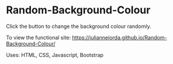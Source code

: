 # Random-Background-Colour

Click the button to change the background colour randomly. 

To view the functional site:
https://juliannejorda.github.io/Random-Background-Colour/


Uses: HTML, CSS, Javascript, Bootstrap
